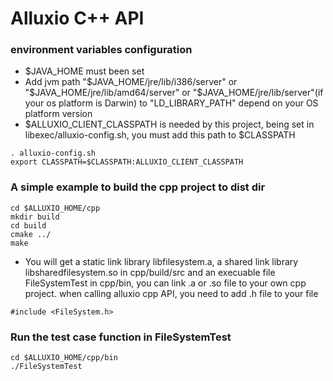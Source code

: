 # Alluxio C++ API

### environment variables configuration
- $JAVA_HOME must been set
- Add jvm path "$JAVA_HOME/jre/lib/i386/server" or "$JAVA_HOME/jre/lib/amd64/server"
or "$JAVA_HOME/jre/lib/server"(if your os platform is Darwin) to "LD_LIBRARY_PATH" 
depend on your OS platform version
- $ALLUXIO_CLIENT_CLASSPATH is needed by this project, being set
in libexec/alluxio-config.sh, you must add this path to $CLASSPATH
```
. alluxio-config.sh
export CLASSPATH=$CLASSPATH:ALLUXIO_CLIENT_CLASSPATH
```

### A simple example to build the cpp project to dist dir
```
cd $ALLUXIO_HOME/cpp
mkdir build
cd build
cmake ../
make
```
- You will get a static link library libfilesystem.a, a shared link library 
libsharedfilesystem.so in cpp/build/src and an execuable file FileSystemTest in
cpp/bin, you can link .a or .so file to your own cpp project. when calling 
alluxio cpp API, you need to add .h file to your file
```
#include <FileSystem.h>
```

### Run the test case function in FileSystemTest
```
cd $ALLUXIO_HOME/cpp/bin
./FileSystemTest
```